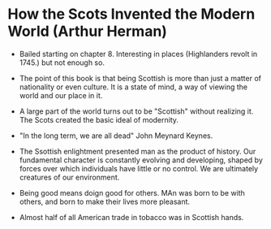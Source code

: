 # How the Scots Invented the Modern World (Arthur Herman)

- Bailed starting on chapter 8.  Interesting in places (Highlanders revolt in 1745.) but not enough so.

- The point of this book is that being Scottish is more than just a matter of nationality or even culture. It is a state of mind, a way of viewing the world and our place in it.

- A large part of the world turns out to be "Scottish" without realizing it.  The Scots created the basic ideal of modernity.

- "In the long term, we are all dead" John Meynard Keynes.

- The Ssottish enlightment presented man as the product of history.
  Our fundamental character is constantly evolving and developing, shaped by forces over which individuals have little or no control.
  We are ultimately creatures of our environment.

- Being good means doign good for others. MAn was born to be with others, and born to make their lives more pleasant.

- Almost half of all American trade in tobacco was in Scottish hands.

